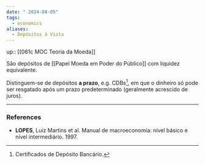 ```yaml
---
date: " 2024-08-05"
tags:
  - economics
aliases:
  - Depósitos à Vista
---
```


up:: [[061c MOC Teoria da Moeda]]

São depósitos de [[Papel Moeda em Poder do Público]] com liquidez equivalente. 

Distinguem-se de depósitos **a prazo**, e.g. CDBs[^1], em que o dinheiro só pode ser resgatado após um prazo predeterminado (geralmente acrescido de juros).

---
### References
- **LOPES**, Luiz Martins et al. Manual de macroeconomia: nível básico e nível intermediário. 1997.

[^1]: Certificados de Depósito Bancário.